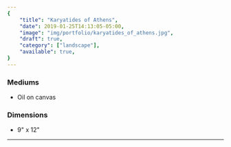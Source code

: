 ```yaml
---
{
    "title": "Karyatides of Athens",
    "date": 2019-01-25T14:13:05-05:00,
    "image": "img/portfolio/karyatides_of_athens.jpg",
    "draft": true,
    "category": ["landscape"],
    "available": true,
}
---
```


### Mediums
- Oil on canvas

### Dimensions
- 9" x 12"

---